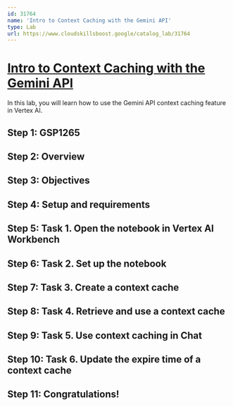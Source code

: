 ```yaml
---
id: 31764
name: 'Intro to Context Caching with the Gemini API'
type: Lab
url: https://www.cloudskillsboost.google/catalog_lab/31764
---
```


# [Intro to Context Caching with the Gemini API](https://www.cloudskillsboost.google/catalog_lab/31764)

In this lab, you will learn how to use the Gemini API context caching feature in Vertex AI.

## Step 1: GSP1265

## Step 2: Overview

## Step 3: Objectives

## Step 4: Setup and requirements

## Step 5: Task 1. Open the notebook in Vertex AI Workbench

## Step 6: Task 2. Set up the notebook

## Step 7: Task 3. Create a context cache

## Step 8: Task 4. Retrieve and use a context cache

## Step 9: Task 5. Use context caching in Chat

## Step 10: Task 6. Update the expire time of a context cache

## Step 11: Congratulations!
